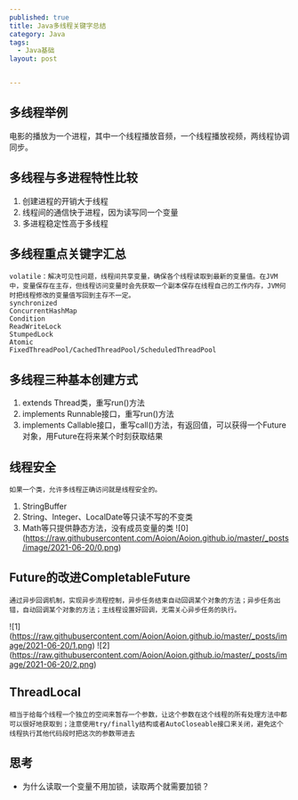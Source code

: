 ```yaml
---
published: true
title: Java多线程关键字总结
category: Java
tags: 
  - Java基础
layout: post


---
```

## 多线程举例 

电影的播放为一个进程，其中一个线程播放音频，一个线程播放视频，两线程协调同步。

## 多线程与多进程特性比较
1. 创建进程的开销大于线程
2. 线程间的通信快于进程，因为读写同一个变量
3. 多进程稳定性高于多线程

## 多线程重点关键字汇总 
	volatile：解决可见性问题，线程间共享变量，确保各个线程读取到最新的变量值。在JVM中，变量保存在主存，但线程访问变量时会先获取一个副本保存在线程自己的工作内存，JVM何时把线程修改的变量值写回到主存不一定。
	synchronized
	ConcurrentHashMap
	Condition
	ReadWriteLock
	StumpedLock
	Atomic
	FixedThreadPool/CachedThreadPool/ScheduledThreadPool
## 多线程三种基本创建方式
1. extends Thread类，重写run()方法
2. implements Runnable接口，重写run()方法
3. implements Callable接口，重写call()方法，有返回值，可以获得一个Future对象，用Future在将来某个时刻获取结果

## 线程安全
	如果一个类，允许多线程正确访问就是线程安全的。
1. StringBuffer
2. String、Integer、LocalDate等只读不写的不变类
3. Math等只提供静态方法，没有成员变量的类
![0]
(https://raw.githubusercontent.com/Aoion/Aoion.github.io/master/_posts/image/2021-06-20/0.png)
## Future的改进CompletableFuture
	通过异步回调机制，实现异步流程控制，异步任务结束自动回调某个对象的方法；异步任务出错，自动回调某个对象的方法；主线程设置好回调，无需关心异步任务的执行。
![1]
(https://raw.githubusercontent.com/Aoion/Aoion.github.io/master/_posts/image/2021-06-20/1.png)
![2]
(https://raw.githubusercontent.com/Aoion/Aoion.github.io/master/_posts/image/2021-06-20/2.png)
## ThreadLocal
	相当于给每个线程一个独立的空间来暂存一个参数，让这个参数在这个线程的所有处理方法中都可以很好地获取到；注意使用try/finally结构或者AutoCloseable接口来关闭，避免这个线程执行其他代码段时把这次的参数带进去

## 思考
* 为什么读取一个变量不用加锁，读取两个就需要加锁？



